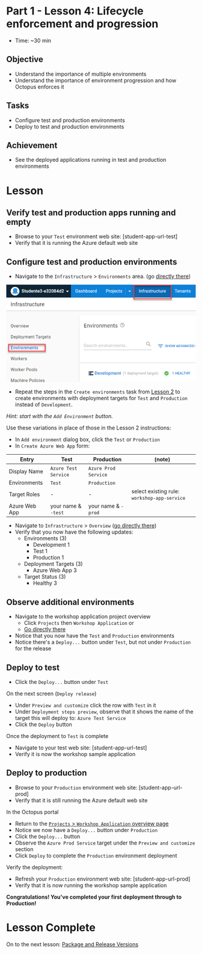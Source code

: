 # Part 1 - Lesson 4: Lifecycle enforcement and progression
- Time: ~30 min

## Objective
- Understand the importance of multiple environments
- Understand the importance of environment progression and how Octopus enforces it

## Tasks
- Configure test and production environments
- Deploy to test and production environments

## Achievement
- See the deployed applications running in test and production environments

# Lesson

## Verify test and production apps running and empty

- Browse to your `Test` environment web site: [student-app-url-test]
- Verify that it is running the Azure default web site

## Configure test and production environments

- Navigate to the `Infrastructure` > `Environments` area. (go [directly there](https://octopus-training.octopus.app/app#/[space-id]/infrastructure/environments))

![](assets/1-4/infra-environments.png)

- Repeat the steps in the `Create environments` task from [Lesson 2](part-1-lesson-2.md) to create environments with deployment targets for `Test` and `Production` instead of `Development`.

*Hint: start with the `Add Environment` button.*

Use these variations in place of those in the Lesson 2 instructions:

- In `Add environment` dialog box, click the `Test` or `Production`
- In `Create Azure Web App` form:

| Entry | Test | Production | (note) |
|-|-|-|-|
| Display Name | `Azure Test Service` | `Azure Prod Service` | |
| Environments | `Test` | `Production` | |
| Target Roles | - | - | select existing rule: `workshop-app-service` |
| Azure Web App | your name & `-test` | your name & `-prod` | |

- Navigate to `Infrastructure` > `Overview` ([go directly there](https://octopus-training.octopus.app/app#/[space-id]/infrastructure/overview))
- Verify that you now have the following updates:
  - Environments (3)
    - Development 1
    - Test 1
    - Production 1
  - Deployment Targets (3)
    - Azure Web App 3
  - Target Status (3)
    - Healthy 3

## Observe additional environments

- Navigate to the workshop application project overview
  - Click `Projects` then `Workshop Application` or 
  - [Go directly there](https://octopus-training.octopus.app/app#/[space-id]/projects/workshop-application/deployments)
- Notice that you now have the `Test` and `Production` environments
- Notice there's a `Deploy...` button under `Test`, but not under `Production` for the release

## Deploy to test

- Click the `Deploy...` button under `Test`

On the next screen (`Deploy release`)
- Under `Preview and customize` click the row with `Test` in it
- Under `Deployment steps preview`, observe that it shows the name of the target this will deploy to: `Azure Test Service`
- Click the `Deploy` button

Once the deployment to `Test` is complete
- Navigate to your test web site: [student-app-url-test]
- Verify it is now the workshop sample application

## Deploy to production

- Browse to your `Production` environment web site: [student-app-url-prod]
- Verify that it is still running the Azure default web site

In the Octopus portal
- Return to the [`Projects` > `Workshop Application` overview page](https://octopus-training.octopus.app/app#/[space-id]/projects/workshop-application/deployments)
- Notice we now have a `Deploy...` button under `Production`
- Click the `Deploy...` button
- Observe the `Azure Prod Service` target under the `Preview and customize` section
- Click `Deploy` to complete the `Production` environment deployment

Verify the deployment:
- Refresh your `Production` environment web site: [student-app-url-prod]
- Verify that it is now running the workshop sample application

**Congratulations! You've completed your first deployment through to Production!**

# Lesson Complete
On to the next lesson: [Package and Release Versions](part-1-lesson-5.md)